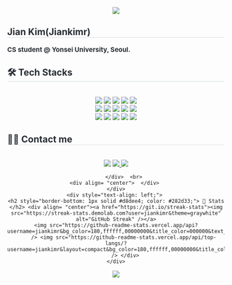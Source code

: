 <div align= "center">
    <img src="https://capsule-render.vercel.app/api?type=waving&color=BDBDC8&height=150&section=header" /></div>
    <div style="text-align: left;"> 
    <h2 style="border-bottom: 1px solid #d8dee4; color: #282d33;"> Jian Kim(Jiankimr) </h2>  
    <div style="font-weight: 700; font-size: 15px; text-align: left; color: #282d33;"> CS student @ Yonsei University, Seoul. </div> 
    </div>
    <div style="text-align: left;">
    <h2 style="border-bottom: 1px solid #d8dee4; color: #282d33;"> 🛠️ Tech Stacks </h2> <br> 
    <div  align= "center"> <img src="https://img.shields.io/badge/Discord-5865F2?style=flat-square&logo=Discord&logoColor=white">
          <img src="https://img.shields.io/badge/Docker-2496ED?style=flat-square&logo=Docker&logoColor=white">
          <img src="https://img.shields.io/badge/Elasticsearch-005571?style=flat-square&logo=Elasticsearch&logoColor=white">
          <img src="https://img.shields.io/badge/Git-F05032?style=flat-square&logo=Git&logoColor=white">
          <img src="https://img.shields.io/badge/Github-181717?style=flat-square&logo=Github&logoColor=white">
          <br/><img src="https://img.shields.io/badge/Django-092E20?style=flat-square&logo=Django&logoColor=white">
          <img src="https://img.shields.io/badge/Next.js-000000?style=flat-square&logo=Next.js&logoColor=white">
          <img src="https://img.shields.io/badge/Python-3776AB?style=flat-square&logo=Python&logoColor=white">
          <img src="https://img.shields.io/badge/PyTorch-EE4C2C?style=flat-square&logo=PyTorch&logoColor=white">
          <img src="https://img.shields.io/badge/Slack-4A154B?style=flat-square&logo=Slack&logoColor=white">
          <br/><img src="https://img.shields.io/badge/Spring Boot-6DB33F?style=flat-square&logo=Spring Boot&logoColor=white">
          <img src="https://img.shields.io/badge/Figma-F24E1E?style=flat-square&logo=Figma&logoColor=white">
          <img src="https://img.shields.io/badge/Amazon AWS-232F3E?style=flat-square&logo=Amazon AWS&logoColor=white">
          <img src="https://img.shields.io/badge/Java-007396?style=flat-square&logo=Java&logoColor=white">
          <img src="https://img.shields.io/badge/Notion-000000?style=flat-square&logo=Notion&logoColor=white">
          <br/></div>
    </div>
    <div style="text-align: left;">
    <h2 style="border-bottom: 1px solid #d8dee4; color: #282d33;"> 🧑‍💻 Contact me </h2> <br> 
    <div align= "center"> <a href="https://www.linkedin.com/in/jiankimr/"><img src="https://img.shields.io/badge/LinkedIn-0077B5?style=for-the-badge&logo=linkedin&logoColor=white"/></a>
         <a href=https://devmorib.tistory.com/> <img src="https://img.shields.io/badge/Tistory-000000?style=flat-square&logo=Tistory&logoColor=white&link=https://devmorib.tistory.com/"> </a>
         <a href=mailto:jiankimr@gmail.com> <img src="https://img.shields.io/badge/Gmail-EA4335?style=flat-square&logo=Gmail&logoColor=white&link=mailto:jiankimr@gmail.com"> </a>

          </div>  <br> 
    <div align= "center">  </div> 
    </div>
    <div style="text-align: left;"> 
    <h2 style="border-bottom: 1px solid #d8dee4; color: #282d33;"> 🏅 Stats </h2> <div align= "center"><a href="https://git.io/streak-stats"><img src="https://streak-stats.demolab.com?user=jiankimr&theme=graywhite" alt="GitHub Streak" /></a>
    <img src="https://github-readme-stats.vercel.app/api?username=jiankimr&bg_color=180,ffffff,00000000&title_color=000000&text_color=000000"
         /> <img src="https://github-readme-stats.vercel.app/api/top-langs/?username=jiankimr&layout=compact&bg_color=180,ffffff,00000000&title_color=000000&text_color=000000"
           /> </div> 
    </div>

    
 <img src="https://capsule-render.vercel.app/api?type=waving&color=BDBDC8&height=150&section=footer" />
   


<!--header
<img src="https://capsule-render.vercel.app/api?type=waving&color=BDBDC8&height=150&section=header" />
<img src="https://capsule-render.vercel.app/api?type=wave&color=cfcfcf&height=180&text=Hello%20world,%20I'm%20Jian💡&animation=&fontColor=000000&fontSize=40" /></div>
-->

<!--reference
https://hulrud.tistory.com/3
https://streak-stats.demolab.com/demo/?user=jiankimr&theme=default&hide_border=false&border_radius=4.5&locale=en&short_numbers=false&date_format=&mode=daily&exclude_days=&sections=total%2Ccurrent%2Clongest&card_width=495&card_height=195&type=svg&background-type=solid&properties=background
-->
